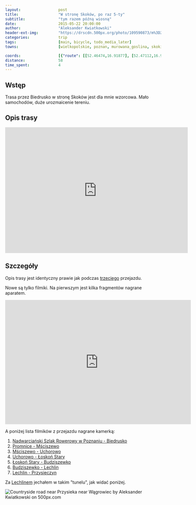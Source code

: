 ```yaml
---
layout:                 post
title:                  "W stronę Skoków, po raz 5-ty"
subtitle:               "tym razem późną wiosną"
date:                   2015-05-22 20:00:00
author:                 "Aleksander Kwiatkowski"
header-ext-img:         "https://drscdn.500px.org/photo/109590873/m%3D2048/12ec5971be3cf02991283eaf6fb1fc55"
categories:             trip
tags:                   [main, bicycle, todo_media_later]
towns:                  [wielkopolskie, poznan, murowana_goslina, skoki, wagrowiec]

coords:                 [{"route": [[52.46474,16.91877], [52.47112,16.96598], [52.48105,16.96924], [52.50373,16.95774], [52.53047,16.94452], [52.54217,16.94572], [52.54039,16.95499], [52.54164,16.96589], [52.57660,16.96014], [52.58365,16.97182], [52.63670,16.94564], [52.65581,16.95834], [52.66290,17.05748], [52.69469,17.07052], [52.71393,17.09498], [52.70691,17.10906], [52.68517,17.14631], [52.67211,17.15343], [52.67450,17.16176]], "type": "bicycle"}, {"route": [[52.71441,17.13766], [52.72886,17.12967], [52.72995,17.13191], [52.75479,17.13800], [52.75043,17.14813], [52.75157,17.18366]], "type": "bicycle"}]
distance:               58
time_spent:             4
---
```


[vimeo-dslr]:          https://vimeo.com/128642299
[vimeo-1]:             https://vimeo.com/128729512  
[vimeo-2]:             https://vimeo.com/128740318
[vimeo-3]:             https://vimeo.com/128823587
[vimeo-4]:             https://vimeo.com/128928585
[vimeo-5]:             https://vimeo.com/129147135
[vimeo-6]:             https://vimeo.com/129156464
[vimeo-7]:             https://vimeo.com/129363482

[wiki-lechlin]:        https://pl.wikipedia.org/wiki/Lechlin

Wstęp
-----

Trasa przez Biedrusko w stronę Skoków jest dla mnie wzorcowa. Mało samochodów, duże urozmaicenie tereniu.


Opis trasy
----------

<iframe height='405' width='590' frameborder='0' allowtransparency='true' scrolling='no' src='https://www.strava.com/activities/309559947/embed/b10da920ac1fe7c98e876f0b354c1facee465651'></iframe>

Szczegóły
---------

Opis trasy jest identyczny prawie jak podczas [trzeciego](/trip/2014/07/02/w-strone-skokow-po-raz-3-ci/)
przejazdu.

Nowe są tylko filmiki. Na pierwszym jest kilka fragmentów nagrane aparatem.

<div class="vimeo"><iframe src='http://player.vimeo.com/video/128642299' width="600" height="400" frameborder="0" webkitAllowFullScreen mozallowfullscreen allowFullScreen> </iframe></div>

A poniżej lista filmików z przejazdu nagrane kamerką:

1. [Nadwarciański Szlak Rowerowy w Poznaniu - Biedrusko][vimeo-1]
2. [Promnice - Mściszewo][vimeo-2]
3. [Mściszewo - Uchorowo][vimeo-3]
4. [Uchorowo - Łoskoń Stary][vimeo-4]
5. [Łoskoń Stary - Budziszewko][vimeo-5]
6. [Budziszewko - Lechlin][vimeo-6]
7. [Lechlin - Przysieczyn][vimeo-7]

Za [Lechlinem][wiki-lechlin] jechałem w takim "tunelu", jak widać poniżej.

<div class='pixels-photo'>
  <p>
    <img src='https://drscdn.500px.org/photo/112587369/m%3D900/90331a8299adf43985872b935774921f' alt='Countryside road near Przysieka near Wągrowiec by Aleksander Kwiatkowski on 500px.com'>
  </p>
  <a href='https://500px.com/photo/112587369/countryside-road-near-przysieka-near-w%C4%85growiec-by-aleksander-kwiatkowski' alt='Countryside road near Przysieka near Wągrowiec by Aleksander Kwiatkowski on 500px.com'></a>
</div>
<script type='text/javascript' src='https://500px.com/embed.js'></script>
